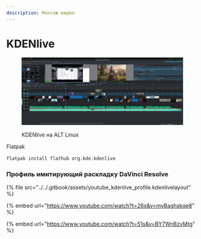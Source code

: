 ```yaml
---
description: Монтаж видео
---
```


# KDENlive

<figure><img src="../../.gitbook/assets/D6jIFmQqDjs.jpg" alt=""><figcaption><p>KDENlive на ALT Linux</p></figcaption></figure>

Flatpak

```bash
flatpak install flathub org.kde.kdenlive
```

### Профиль имитирующий раскладку DaVinci Resolve

{% file src="../../.gitbook/assets/youtube_kdenlive_profile.kdenlivelayout" %}

{% embed url="https://www.youtube.com/watch?t=26s&v=myBaghskqe8" %}

{% embed url="https://www.youtube.com/watch?t=51s&v=BY7WnBzvMtg" %}
